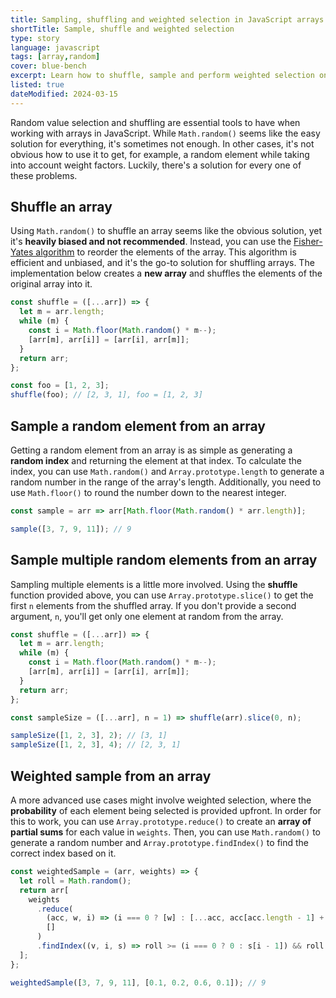 ```yaml
---
title: Sampling, shuffling and weighted selection in JavaScript arrays
shortTitle: Sample, shuffle and weighted selection
type: story
language: javascript
tags: [array,random]
cover: blue-bench
excerpt: Learn how to shuffle, sample and perform weighted selection on JavaScript arrays.
listed: true
dateModified: 2024-03-15
---
```


Random value selection and shuffling are essential tools to have when working with arrays in JavaScript. While `Math.random()` seems like the easy solution for everything, it's sometimes not enough. In other cases, it's not obvious how to use it to get, for example, a random element while taking into account weight factors. Luckily, there's a solution for every one of these problems.

## Shuffle an array

Using `Math.random()` to shuffle an array seems like the obvious solution, yet it's **heavily biased and not recommended**. Instead, you can use the [Fisher-Yates algorithm](https://en.wikipedia.org/wiki/Fisher%E2%80%93Yates_shuffle#Fisher_and_Yates'_original_method) to reorder the elements of the array. This algorithm is efficient and unbiased, and it's the go-to solution for shuffling arrays. The implementation below creates a **new array** and shuffles the elements of the original array into it.

```js
const shuffle = ([...arr]) => {
  let m = arr.length;
  while (m) {
    const i = Math.floor(Math.random() * m--);
    [arr[m], arr[i]] = [arr[i], arr[m]];
  }
  return arr;
};

const foo = [1, 2, 3];
shuffle(foo); // [2, 3, 1], foo = [1, 2, 3]
```

## Sample a random element from an array

Getting a random element from an array is as simple as generating a **random index** and returning the element at that index. To calculate the index, you can use `Math.random()` and `Array.prototype.length` to generate a random number in the range of the array's length. Additionally, you need to use `Math.floor()` to round the number down to the nearest integer.

```js
const sample = arr => arr[Math.floor(Math.random() * arr.length)];

sample([3, 7, 9, 11]); // 9
```

## Sample multiple random elements from an array

Sampling multiple elements is a little more involved. Using the **shuffle** function provided above, you can use `Array.prototype.slice()` to get the first `n` elements from the shuffled array. If you don't provide a second argument, `n`, you'll get only one element at random from the array.

```js
const shuffle = ([...arr]) => {
  let m = arr.length;
  while (m) {
    const i = Math.floor(Math.random() * m--);
    [arr[m], arr[i]] = [arr[i], arr[m]];
  }
  return arr;
};

const sampleSize = ([...arr], n = 1) => shuffle(arr).slice(0, n);

sampleSize([1, 2, 3], 2); // [3, 1]
sampleSize([1, 2, 3], 4); // [2, 3, 1]
```

## Weighted sample from an array

A more advanced use cases might involve weighted selection, where the **probability** of each element being selected is provided upfront. In order for this to work, you can use `Array.prototype.reduce()` to create an **array of partial sums** for each value in `weights`. Then, you can use `Math.random()` to generate a random number and `Array.prototype.findIndex()` to find the correct index based on it.

```js
const weightedSample = (arr, weights) => {
  let roll = Math.random();
  return arr[
    weights
      .reduce(
        (acc, w, i) => (i === 0 ? [w] : [...acc, acc[acc.length - 1] + w]),
        []
      )
      .findIndex((v, i, s) => roll >= (i === 0 ? 0 : s[i - 1]) && roll < v)
  ];
};

weightedSample([3, 7, 9, 11], [0.1, 0.2, 0.6, 0.1]); // 9
```
